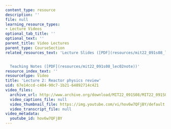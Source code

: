 ```yaml
---
content_type: resource
description: ''
file: null
learning_resource_types:
- Lecture Videos
optional_tab_title: ''
optional_text: ''
parent_title: Video Lectures
parent_type: CourseSection
related_resources_text: 'Lecture Slides ([PDF](resources/mit22_091s08_lec02))#


  Teaching Notes ([PDF](resources/mit22_091s08_lec02note))'
resource_index_text: ''
resourcetype: Video
title: 'Lecture 2: Reactor physics review'
uid: 67e14ccd-c404-90c7-1b21-64892714c421
video_files:
  archive_url: http://www.archive.org/download/MIT22_091S08/MIT22_091S08lec02_300k.mp4
  video_captions_file: null
  video_thumbnail_file: https://img.youtube.com/vi/hov6w7QFjBY/default.jpg
  video_transcript_file: null
video_metadata:
  youtube_id: hov6w7QFjBY
---
```

